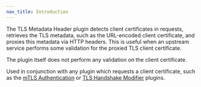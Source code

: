 ```yaml
---
nav_title: Introduction
---
```


The TLS Metadata Header plugin detects client certificates in requests, retrieves the TLS metadata, 
such as the URL-encoded client certificate, and proxies this metadata via HTTP headers.
This is useful when an upstream service performs some validation for the proxied TLS client certificate.

The plugin itself does not perform any validation on the client certificate.

Used in conjunction with any plugin which requests a client certificate, such as the 
[mTLS Authentication](/hub/kong-inc/mtls-auth/) or [TLS Handshake Modifier](/hub/kong-inc/tls-handshake-modifier/) plugins.
